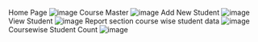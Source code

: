 Home Page
![image](https://github.com/user-attachments/assets/c5717696-0991-4b5c-994c-9859420c8462)
Course Master
![image](https://github.com/user-attachments/assets/4e39fb7f-64fa-4fd2-acd4-d40b6db2f15b)
Add New Student
![image](https://github.com/user-attachments/assets/a0d13981-77d2-4330-bfb0-6fcf8c3f796b)
View Student
![image](https://github.com/user-attachments/assets/d432e5a5-55c4-45c6-9989-03315d6ceca9)
Report section course wise student data
![image](https://github.com/user-attachments/assets/74086cee-52de-4141-a68b-dc08af0bcf1b)
Coursewise Student Count
![image](https://github.com/user-attachments/assets/5ca7ff4b-78fa-415a-a601-75d57cd9c8ed)



